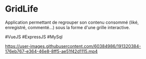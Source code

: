 # GridLife

Application permettant de regrouper son contenu consommé (liké, enregistré, commenté...) sous la forme d'une grille interactive.

#VueJS #ExpressJS #MySql

https://user-images.githubusercontent.com/60384986/191320384-176eb767-e364-46e8-8ff5-ae51f42d1115.mp4
